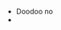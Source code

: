 - Doodoo no
- 

<!---
supereligo/supereligo is a ✨ special ✨ repository because its `README.md` (this file) appears on your GitHub profile.
You can click the Preview link to take a look at your changes.
--->
